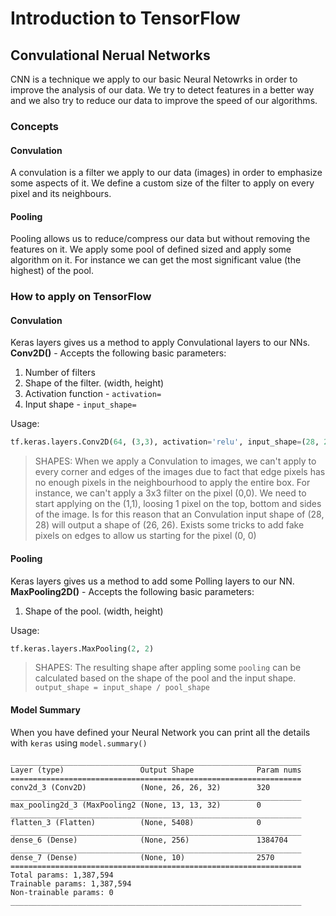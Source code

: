 # Introduction to TensorFlow
## Convulational Nerual Networks
CNN is a technique we apply to our basic Neural Netowrks in order to improve the analysis of our data. We try to detect features in a better way and we also try to reduce our data to improve the speed of our algorithms.

### Concepts
#### Convulation
A convulation is a filter we apply to our data (images) in order to emphasize some aspects of it. We define a custom size of the filter to apply on every pixel and its neighbours. 
#### Pooling
Pooling allows us to reduce/compress our data but without removing the features on it. We apply some pool of defined sized and apply some algorithm on it. For instance we can get the most significant value (the highest) of the pool.

### How to apply on TensorFlow

#### Convulation

Keras layers gives us a method to apply Convulational layers to our NNs.
**Conv2D()** - Accepts the following basic parameters:
  1. Number of filters 
  2. Shape of the filter. (width, height)
  3. Activation function - `activation=`
  4. Input shape - `input_shape=`

Usage: 
```python
tf.keras.layers.Conv2D(64, (3,3), activation='relu', input_shape=(28, 28, 1))
```

> SHAPES: When we apply a Convulation to images, we can't apply to every corner and edges of the images due to fact that edge pixels has no enough pixels in the neighbourhood to apply the entire box. For instance, we can't apply a 3x3 filter on the pixel (0,0). We need to start applying on the (1,1), loosing 1 pixel on the top, bottom and sides of the image. Is for this reason that an Convulation input shape of (28, 28) will output a shape of (26, 26). Exists some tricks to add fake pixels on edges to allow us starting for the pixel (0, 0) 


#### Pooling
Keras layers gives us a method to add some Polling layers to our NN.
**MaxPooling2D()** - Accepts the following basic parameters:
  1. Shape of the pool. (width, height)

Usage: 
```python
tf.keras.layers.MaxPooling(2, 2)
```

> SHAPES: The resulting shape after appling some `pooling` can be calculated based on the shape of the pool and the input shape. `output_shape = input_shape / pool_shape`

#### Model Summary
When you have defined your Neural Network you can print all the details with `keras` using `model.summary()`

```text
_________________________________________________________________
Layer (type)                 Output Shape              Param nums   
=================================================================
conv2d_3 (Conv2D)            (None, 26, 26, 32)        320       
_________________________________________________________________
max_pooling2d_3 (MaxPooling2 (None, 13, 13, 32)        0         
_________________________________________________________________
flatten_3 (Flatten)          (None, 5408)              0         
_________________________________________________________________
dense_6 (Dense)              (None, 256)               1384704   
_________________________________________________________________
dense_7 (Dense)              (None, 10)                2570      
=================================================================
Total params: 1,387,594
Trainable params: 1,387,594
Non-trainable params: 0
_________________________________________________________________
```

